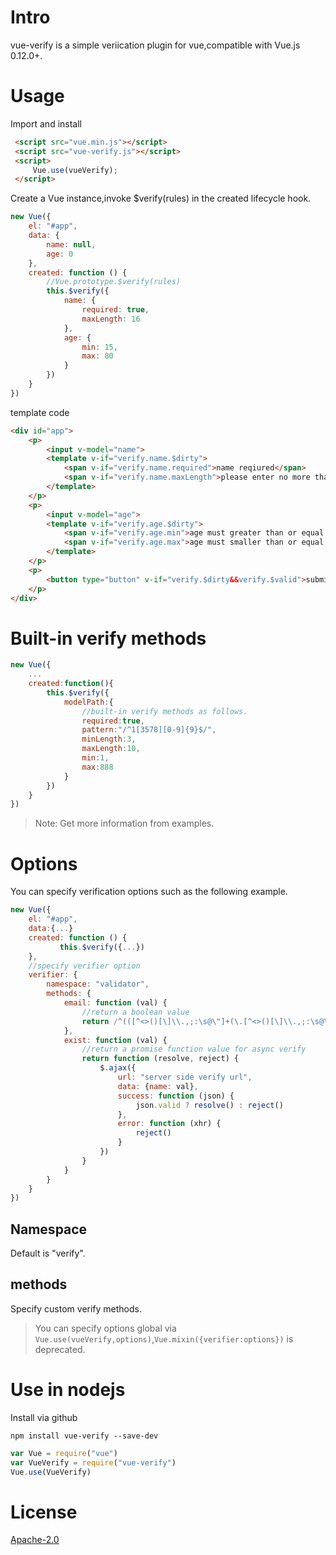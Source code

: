 # Intro
vue-verify is a simple veriication plugin for vue,compatible with  Vue.js 0.12.0+.

# Usage
Import and install

```html
 <script src="vue.min.js"></script>
 <script src="vue-verify.js"></script>
 <script>
     Vue.use(vueVerify);
 </script>
```

Create a Vue instance,invoke $verify(rules) in the created lifecycle hook.

```js
new Vue({
    el: "#app",
    data: {
        name: null,
        age: 0
    },
    created: function () {
        //Vue.prototype.$verify(rules)
        this.$verify({
            name: {
                required: true,
                maxLength: 16
            },
            age: {
                min: 15,
                max: 80
            }
        })
    }
})
```

template code

```html
<div id="app">
    <p>
        <input v-model="name">
        <template v-if="verify.name.$dirty">
            <span v-if="verify.name.required">name reqiured</span>
            <span v-if="verify.name.maxLength">please enter no more than 16 characters</span>
        </template>
    </p>
    <p>
        <input v-model="age">
        <template v-if="verify.age.$dirty">
            <span v-if="verify.age.min">age must greater than or equal to 16</span>
            <span v-if="verify.age.max">age must smaller than or equal to 80</span>
        </template>
    </p>
    <p>
        <button type="button" v-if="verify.$dirty&&verify.$valid">submit</button>
    </p>
</div>
```

# Built-in verify methods

```js
new Vue({
    ...
    created:function(){
        this.$verify({
            modelPath:{
                //built-in verify methods as follows.
                required:true,
                pattern:"/^1[3578][0-9]{9}$/",
                minLength:3,
                maxLength:10,
                min:1,
                max:888
            }
        })
    }
})
```

> Note: Get more information from examples.

# Options

You can specify verification options such as the following example.
```js
new Vue({
    el: "#app",
    data:{...}
    created: function () {
           this.$verify({...})
    },
    //specify verifier option
    verifier: {
        namespace: "validator",
        methods: {
            email: function (val) {
                //return a boolean value
                return /^(([^<>()[\]\\.,;:\s@\"]+(\.[^<>()[\]\\.,;:\s@\"]+)*)|(\".+\"))@((\[[0-9]{1,3}\.[0-9]{1,3}\.[0-9]{1,3}\.[0-9]{1,3}\])|(([a-zA-Z\-0-9]+\.)+[a-zA-Z]{2,}))$/.test(val)
            },
            exist: function (val) {
                //return a promise function value for async verify
                return function (resolve, reject) {
                    $.ajax({
                        url: "server side verify url",
                        data: {name: val},
                        success: function (json) {
                            json.valid ? resolve() : reject()
                        },
                        error: function (xhr) {
                            reject()
                        }
                    })
                }
            }
        }
    }
})
```


## Namespace

Default is "verify".

## methods

Specify custom verify methods.

> You can specify options global via  `Vue.use(vueVerify,options)`,`Vue.mixin({verifier:options})` is deprecated.

# Use in nodejs

Install via github
```
npm install vue-verify --save-dev
```

``` js
var Vue = require("vue")
var VueVerify = require("vue-verify")
Vue.use(VueVerify)
```

# License
[Apache-2.0](http://opensource.org/licenses/Apache-2.0)
